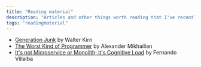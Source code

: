 ```yaml
---
title: "Reading material"
description: "Articles and other things worth reading that I've recently stumbled upon"
tags: "readingmaterial"
---
```


- [Generation Junk](https://walterkirn.substack.com/p/generation-junk) by Walter Kirn
- [The Worst Kind of Programmer](http://mikhailian.mova.org/node/284) by Alexander Mikhailian
- [It's not Microservice or Monolith; it's Cognitive Load](https://fernandovillalba.substack.com/p/its-not-microservice-or-monolith) by Fernando Villalba
